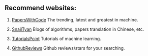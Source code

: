 ## Recommend websites:
1. [PapersWithCode](https://paperswithcode.com) The trending, latest and greatest in machine.

2. [SnailTyan](http://noahsnail.com/categories/) Blogs of algorithms, papers translation in Chinese, etc.

3. [TutorialsPoint](https://www.tutorialspoint.com/machine_learning_tutorials.htm) Tutorials of machine learning.

4. [GithubReviews](https://githubreviews.com/explore/machine-learning) Github reviews/stars for your searching.
